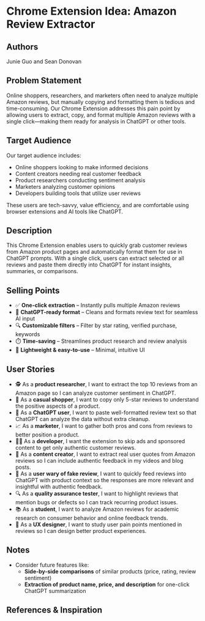 # Chrome Extension Idea: Amazon Review Extractor

## Authors

Junie Guo and Sean Donovan

## Problem Statement

Online shoppers, researchers, and marketers often need to analyze multiple Amazon reviews, but manually copying and formatting them is tedious and time-consuming. Our Chrome Extension addresses this pain point by allowing users to extract, copy, and format multiple Amazon reviews with a single click—making them ready for analysis in ChatGPT or other tools.

## Target Audience

Our target audience includes:

- Online shoppers looking to make informed decisions
- Content creators needing real customer feedback
- Product researchers conducting sentiment analysis
- Marketers analyzing customer opinions
- Developers building tools that utilize user reviews

These users are tech-savvy, value efficiency, and are comfortable using browser extensions and AI tools like ChatGPT.

## Description

This Chrome Extension enables users to quickly grab customer reviews from Amazon product pages and automatically format them for use in ChatGPT prompts. With a single click, users can extract selected or all reviews and paste them directly into ChatGPT for instant insights, summaries, or comparisons.

## Selling Points

- ✅ **One-click extraction** – Instantly pulls multiple Amazon reviews  
- 🧠 **ChatGPT-ready format** – Cleans and formats review text for seamless AI input  
- 🔍 **Customizable filters** – Filter by star rating, verified purchase, keywords  
- ⏱️ **Time-saving** – Streamlines product research and review analysis  
- 🧩 **Lightweight & easy-to-use** – Minimal, intuitive UI  

## User Stories

- 🕵️ As a **product researcher**, I want to extract the top 10 reviews from an Amazon page so I can analyze customer sentiment in ChatGPT.  
- 🛒 As a **casual shopper**, I want to copy only 5-star reviews to understand the positive aspects of a product.  
- 💬 As a **ChatGPT user**, I want to paste well-formatted review text so that ChatGPT can analyze the data without extra cleanup.  
- 📈 As a **marketer**, I want to gather both pros and cons from reviews to better position a product.  
- 👨‍💻 As a **developer**, I want the extension to skip ads and sponsored content to get only authentic customer reviews.
- 🧾 As a **content creator**, I want to extract real user quotes from Amazon reviews so I can include authentic feedback in my videos and blog posts.
- 🧠 As a **user wary of fake review**, I want to quickly feed reviews into ChatGPT with product context so the responses are more relevant and insightful with authentic feedback.
- 🔍 As a **quality assurance tester**, I want to highlight reviews that mention bugs or defects so I can track recurring product issues.
- 📚 As a **student**, I want to analyze Amazon reviews for academic research on consumer behavior and online feedback trends.
- 🔧 As a **UX designer**, I want to study user pain points mentioned in reviews so I can design better product experiences.

## Notes

- Consider future features like:
  - **Side-by-side comparisons** of similar products (price, rating, review sentiment)
  - **Extraction of product name, price, and description** for one-click ChatGPT summarization

## References & Inspiration